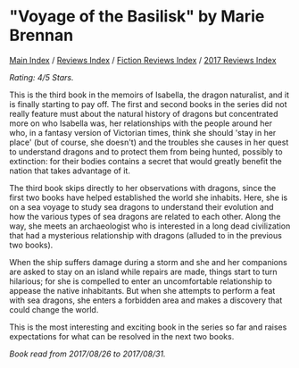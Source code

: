 # "Voyage of the Basilisk" by Marie Brennan

[Main Index](../../../README.md) / [Reviews Index](../../README.md) / [Fiction Reviews Index](../README.md) / [2017 Reviews Index](README.md)

*Rating: 4/5 Stars.*

This is the third book in the memoirs of Isabella, the dragon naturalist, and it is finally starting to pay off. The first and second books in the series did not really feature must about the natural history of dragons but concentrated more on who Isabella was, her relationships with the people around her who, in a fantasy version of Victorian times, think she should 'stay in her place' (but of course, she doesn't) and the troubles she causes in her quest to understand dragons and to protect them from being hunted, possibly to extinction: for their bodies contains a secret that would greatly benefit the nation that takes advantage of it.

The third book skips directly to her observations with dragons, since the first two books have helped established the world she inhabits. Here, she is on a sea voyage to study sea dragons to understand their evolution and how the various types of sea dragons are related to each other. Along the way, she meets an archaeologist who is interested in a long dead civilization that had a mysterious relationship with dragons (alluded to in the previous two books).

When the ship suffers damage during a storm and she and her companions are asked to stay on an island while repairs are made, things start to turn hilarious; for she is compelled to enter an uncomfortable relationship to appease the native inhabitants. But when she attempts to perform a feat with sea dragons, she enters a forbidden area and makes a discovery that could change the world.

This is the most interesting and exciting book in the series so far and raises expectations for what can be resolved in the next two books.

*Book read from 2017/08/26 to 2017/08/31.*
